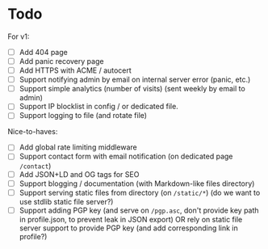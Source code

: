 # Todo

For v1:
- [ ] Add 404 page
- [ ] Add panic recovery page
- [ ] Add HTTPS with ACME / autocert
- [ ] Support notifying admin by email on internal server error (panic, etc.)
- [ ] Support simple analytics (number of visits) (sent weekly by email to admin)
- [ ] Support IP blocklist in config / or dedicated file.
- [ ] Support logging to file (and rotate file)

Nice-to-haves:
- [ ] Add global rate limiting middleware
- [ ] Support contact form with email notification (on dedicated page `/contact`)
- [ ] Add JSON+LD and OG tags for SEO
- [ ] Support blogging / documentation (with Markdown-like files directory)
- [ ] Support serving static files from directory (on `/static/*`) (do we want to use stdlib static file server?)
- [ ] Support adding PGP key (and serve on `/pgp.asc`, don't provide key path in profile.json, to prevent leak in JSON export)
      OR rely on static file server support to provide PGP key (and add corresponding link in profile?)
